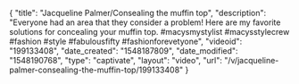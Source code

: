 {
    "title": "Jacqueline Palmer\/Consealing the muffin top",
    "description": "Everyone had an area that they consider a problem! Here are my favorite solutions for concealing your muffin top. #macysmystylist #macysstylecrew #fashion #style #fabulousfifty #fashionforevetyone",
    "videoid": "199133408",
    "date_created": "1548187809",
    "date_modified": "1548190768",
    "type": "captivate",
    "layout": "video",
    "url": "\/v\/jacqueline-palmer-consealing-the-muffin-top\/199133408"
}